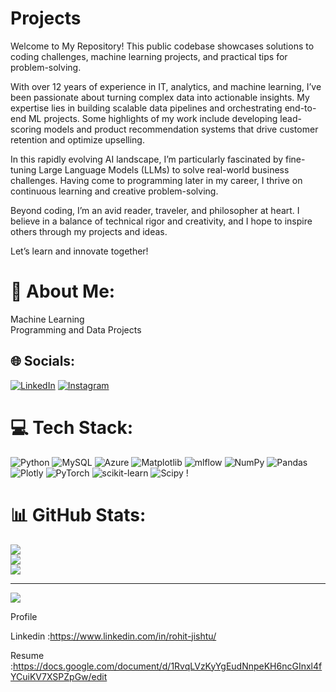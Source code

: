# Projects

Welcome to My Repository! This public codebase showcases solutions to coding challenges, machine learning projects, and practical tips for problem-solving.

With over 12 years of experience in IT, analytics, and machine learning, I’ve been passionate about turning complex data into actionable insights. My expertise lies in building scalable data pipelines and orchestrating end-to-end ML projects. Some highlights of my work include developing lead-scoring models and product recommendation systems that drive customer retention and optimize upselling.

In this rapidly evolving AI landscape, I’m particularly fascinated by fine-tuning Large Language Models (LLMs) to solve real-world business challenges. Having come to programming later in my career, I thrive on continuous learning and creative problem-solving.

Beyond coding, I’m an avid reader, traveler, and philosopher at heart. I believe in a balance of technical rigor and creativity, and I hope to inspire others through my projects and ideas.

Let’s learn and innovate together!

# 💫 About Me:
Machine Learning <br>Programming and Data Projects <br>


## 🌐 Socials:
[![LinkedIn](https://img.shields.io/badge/LinkedIn-%230077B5.svg?logo=linkedin&logoColor=white)](https://www.linkedin.com/in/rohit-jishtu/) 
[![Instagram](https://img.shields.io/badge/Instagram-%23E4405F.svg?logo=instagram&logoColor=white)](https://instagram.com/rohit_jishtu)



# 💻 Tech Stack:
![Python](https://img.shields.io/badge/python-3670A0?style=for-the-badge&logo=python&logoColor=ffdd54) ![MySQL](https://img.shields.io/badge/mysql-%2300000f.svg?style=for-the-badge&logo=mysql&logoColor=white) ![Azure](https://img.shields.io/badge/azure-%230072C6.svg?style=for-the-badge&logo=microsoftazure&logoColor=white) ![Matplotlib](https://img.shields.io/badge/Matplotlib-%23ffffff.svg?style=for-the-badge&logo=Matplotlib&logoColor=black) ![mlflow](https://img.shields.io/badge/mlflow-%23d9ead3.svg?style=for-the-badge&logo=numpy&logoColor=blue) ![NumPy](https://img.shields.io/badge/numpy-%23013243.svg?style=for-the-badge&logo=numpy&logoColor=white) ![Pandas](https://img.shields.io/badge/pandas-%23150458.svg?style=for-the-badge&logo=pandas&logoColor=white) ![Plotly](https://img.shields.io/badge/Plotly-%233F4F75.svg?style=for-the-badge&logo=plotly&logoColor=white) ![PyTorch](https://img.shields.io/badge/PyTorch-%23EE4C2C.svg?style=for-the-badge&logo=PyTorch&logoColor=white) ![scikit-learn](https://img.shields.io/badge/scikit--learn-%23F7931E.svg?style=for-the-badge&logo=scikit-learn&logoColor=white) ![Scipy](https://img.shields.io/badge/SciPy-%230C55A5.svg?style=for-the-badge&logo=scipy&logoColor=%white) !
# 📊 GitHub Stats:
![](https://github-readme-stats.vercel.app/api?username=RohitJishtu&theme=tokyonight&hide_border=false&include_all_commits=false&count_private=false)<br/>
![](https://github-readme-streak-stats.herokuapp.com/?user=RohitJishtu&theme=tokyonight&hide_border=false)<br/>
![](https://github-readme-stats.vercel.app/api/top-langs/?username=RohitJishtu&theme=tokyonight&hide_border=false&include_all_commits=false&count_private=false&layout=compact)

---
[![](https://visitcount.itsvg.in/api?id=RohitJishtu&icon=0&color=0)](https://visitcount.itsvg.in)

<!-- Proudly created with GPRM ( https://gprm.itsvg.in ) -->


Profile 

Linkedin :https://www.linkedin.com/in/rohit-jishtu/


Resume :https://docs.google.com/document/d/1RvqLVzKyYgEudNnpeKH6ncGInxl4fYCuiKV7XSPZpGw/edit

